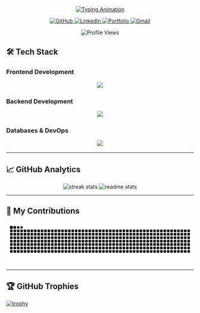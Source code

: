 <div align="center">

<!-- Animated Header -->
<a href="#">
  <img src="https://readme-typing-svg.demolab.com?font=Fira+Code&weight=600&size=26&pause=1000&color=38BCF7&center=true&vCenter=true&width=500&lines=Hi+%F0%9F%91%8B%2C+I'm+Ta+Van+Thai;Full-Stack+Web+Developer;Indie Builder;Tech+Enthusiast" alt="Typing Animation" />
</a>

<!-- Social Badges -->
<p align="center">
  <a href="https://github.com/vanthaita" target="_blank">
    <img src="https://img.shields.io/badge/GitHub-181717?style=for-the-badge&logo=github&logoColor=white" alt="GitHub">
  </a>
  <a href="https://www.linkedin.com/in/vanthaita/">
    <img src="https://img.shields.io/badge/LinkedIn-0A66C2?style=for-the-badge&logo=linkedin&logoColor=white" alt="LinkedIn">
  </a>
  <a href="https://portfolio-swart-three-49.vercel.app/">
    <img src="https://img.shields.io/badge/Portfolio-000000?style=for-the-badge&logo=web&logoColor=white" alt="Portfolio">
  </a>
  <a href="mailto:thaitv225@gmail.com">
    <img src="https://img.shields.io/badge/Gmail-EA4335?style=for-the-badge&logo=gmail&logoColor=white" alt="Gmail">
  </a>
</p>



<!-- Profile View Counter -->
<p align="center">
  <img src="https://komarev.com/ghpvc/?username=TaThasi&label=Profile%20views&color=0e75b6&style=flat" alt="Profile Views" />
</p>

</div>

<!---
---

## 🚀 Featured Projects

Here’s a quick overview of some of my standout projects:

### 🏴‍☠️ **Pirate Social V2**
A modern social platform designed to connect individuals who value creativity and freedom.  
**Features**: Real-time communication, posts, follows, and comments to foster a vibrant community.  
[View Project](https://github.com/TDevUIT/piratesocial-v2)

### 🤖 **Mogi App V2 Turbo**
An AI-powered mock interview platform to enhance interview skills.  
**Features**: Real-time question generation, personalized feedback, and secure login.  
[View Project](https://github.com/vanthaita/mogi-app-v2-turbo)

### 💳 **Kaisho**
A Web3 payment gateway simplifying cryptocurrency transactions for businesses and developers.  
**Features**: Low fees, fast transactions, and multi-blockchain support (starting with Sui).  
[View Project](https://kaisho.vercel.app/)

### 📚 **Kapi**
A mobile-first Japanese learning app designed to make language acquisition fun and effective.  
**Features**: Flashcards, grammar lessons, interactive exercises, progress tracking, and leaderboards.  
[View Project](https://github.com/TDevUIT/Kapi)
---
-->


<!-- Tech Stack Section -->
## 🛠️ Tech Stack

### **Frontend Development**
<div align="center">
  <img src="https://skillicons.dev/icons?i=react,nextjs,vue,nuxt,typescript,javascript,html,css,tailwind,redux,pinia" />
</div>

### **Backend Development**
<div align="center">
  <img src="https://skillicons.dev/icons?i=nodejs,express,nestjs,python,cpp" />
</div>

### **Databases & DevOps**
<div align="center">
  <img src="https://skillicons.dev/icons?i=mongodb,postgres,redis,docker,aws,postman,prisma,supabase,git,linux,npm,yarn" />
</div>

---

<!-- GitHub Stats Section -->
## 📈 GitHub Analytics
<div align=center>
  <img width=390 src="https://github-readme-streak-stats-salesp07.vercel.app/?user=vanthaita&count_private=true&theme=react&border_radius=10" alt="streak stats"/>
  <img width=390 src="https://github-readme-stats-salesp07.vercel.app/api?username=vanthaita&count_private=true&show_icons=true&theme=react&rank_icon=github&border_radius=10" alt="readme stats" />
  <br/>
<!--   <img width=325 align="center" src="https://github-readme-stats-salesp07.vercel.app/api/top-langs/?username=vanthaita&hide=HTML&langs_count=8&layout=compact&theme=react&border_radius=10&size_weight=0.5&count_weight=0.5&exclude_repo=github-readme-stats" alt="top langs" /> -->
</div>

---

## 🐍 My Contributions
<div align="center">

<picture>
  <source media="(prefers-color-scheme: dark)" srcset="https://raw.githubusercontent.com/vanthaita/vanthaita/output/github-contribution-grid-snake-dark.svg">
  <source media="(prefers-color-scheme: light)" srcset="https://raw.githubusercontent.com/vanthaita/vanthaita/output/github-contribution-grid-snake.svg">
  <img alt="github contribution grid snake animation" src="https://raw.githubusercontent.com/vanthaita/vanthaita/output/github-contribution-grid-snake.svg">
</picture>


</div>

---
<!-- Activity Graph
## ⚡ Recent Activity

[![GitHub Activity Graph](https://github-readme-activity-graph.vercel.app/graph?username=vanthaita&theme=react-dark&hide_border=true)](https://github.com/vanthaita/github-readme-activity-graph)

---
-->
<!-- Trophy Section -->
## 🏆 GitHub Trophies

[![trophy](https://github-profile-trophy.vercel.app/?username=vanthaita&theme=onedark&margin-w=15&no-frame=true)](https://github.com/ryo-ma/github-profile-trophy)
